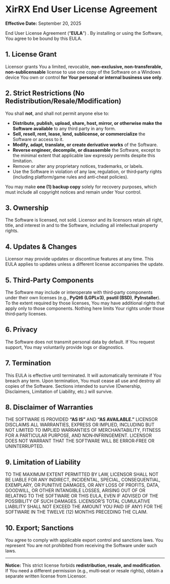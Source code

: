 # XirRX End User License Agreement 
**Effective Date:** September 20, 2025

End User License Agreement (“**EULA**”) . By installing or using the Software, You agree to be bound by this EULA.

## 1. License Grant
Licensor grants You a limited, revocable, **non‑exclusive, non‑transferable, non‑sublicensable** license to use one copy of the Software on a Windows device You own or control **for Your personal or internal business use only**.

## 2. Strict Restrictions (No Redistribution/Resale/Modification)
You shall **not**, and shall not permit anyone else to:
- **Distribute, publish, upload, share, host, mirror, or otherwise make the Software available** to any third party in any form.
- **Sell, resell, rent, lease, lend, sublicense, or commercialize** the Software or access to it.
- **Modify, adapt, translate, or create derivative works** of the Software.
- **Reverse engineer, decompile, or disassemble** the Software, except to the minimal extent that applicable law expressly permits despite this limitation.
- Remove or alter any proprietary notices, trademarks, or labels.
- Use the Software in violation of any law, regulation, or third‑party rights (including platform/game rules and anti‑cheat policies).

You may make **one (1) backup copy** solely for recovery purposes, which must include all copyright notices and remain under Your control.

## 3. Ownership
The Software is licensed, not sold. Licensor and its licensors retain all right, title, and interest in and to the Software, including all intellectual property rights.

## 4. Updates & Changes
Licensor may provide updates or discontinue features at any time. This EULA applies to updates unless a different license accompanies the update.

## 5. Third‑Party Components
The Software may include or interoperate with third‑party components under their own licenses (e.g., **PyQt6 (LGPLv3)**, **psutil (BSD)**, **PyInstaller**). To the extent required by those licenses, You may have additional rights that apply only to those components. Nothing here limits Your rights under those third‑party licenses.

## 6. Privacy
The Software does not transmit personal data by default. If You request support, You may voluntarily provide logs or diagnostics.

## 7. Termination
This EULA is effective until terminated. It will automatically terminate if You breach any term. Upon termination, You must cease all use and destroy all copies of the Software. Sections intended to survive (Ownership, Disclaimers, Limitation of Liability, etc.) will survive.

## 8. Disclaimer of Warranties
THE SOFTWARE IS PROVIDED **“AS IS”** AND **“AS AVAILABLE.”** LICENSOR DISCLAIMS ALL WARRANTIES, EXPRESS OR IMPLIED, INCLUDING BUT NOT LIMITED TO IMPLIED WARRANTIES OF MERCHANTABILITY, FITNESS FOR A PARTICULAR PURPOSE, AND NON‑INFRINGEMENT. LICENSOR DOES NOT WARRANT THAT THE SOFTWARE WILL BE ERROR‑FREE OR UNINTERRUPTED.

## 9. Limitation of Liability
TO THE MAXIMUM EXTENT PERMITTED BY LAW, LICENSOR SHALL NOT BE LIABLE FOR ANY INDIRECT, INCIDENTAL, SPECIAL, CONSEQUENTIAL, EXEMPLARY, OR PUNITIVE DAMAGES, OR ANY LOSS OF PROFITS, DATA, GOODWILL, OR OTHER INTANGIBLE LOSSES, ARISING OUT OF OR RELATING TO THE SOFTWARE OR THIS EULA, EVEN IF ADVISED OF THE POSSIBILITY OF SUCH DAMAGES. LICENSOR’S TOTAL CUMULATIVE LIABILITY SHALL NOT EXCEED THE AMOUNT YOU PAID (IF ANY) FOR THE SOFTWARE IN THE TWELVE (12) MONTHS PRECEDING THE CLAIM.

## 10. Export; Sanctions
You agree to comply with applicable export control and sanctions laws. You represent You are not prohibited from receiving the Software under such laws.

---

**Notice:** This strict license forbids **redistribution, resale, and modification**. If You need a different permission (e.g., multi‑seat or resale rights), obtain a separate written license from Licensor.
